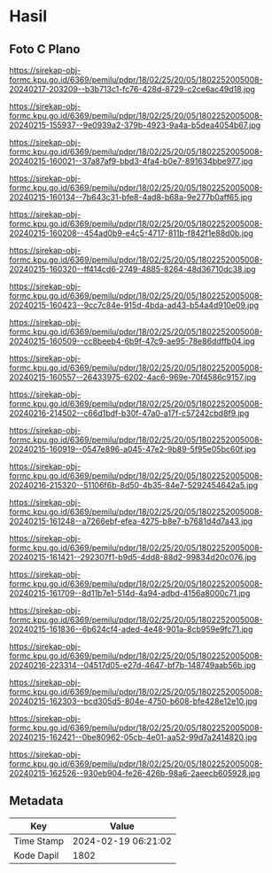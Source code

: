 # Hasil

## Foto C Plano

https://sirekap-obj-formc.kpu.go.id/6369/pemilu/pdpr/18/02/25/20/05/1802252005008-20240217-203209--b3b713c1-fc76-428d-8729-c2ce6ac49d18.jpg

https://sirekap-obj-formc.kpu.go.id/6369/pemilu/pdpr/18/02/25/20/05/1802252005008-20240215-155937--9e0939a2-379b-4923-9a4a-b5dea4054b67.jpg

https://sirekap-obj-formc.kpu.go.id/6369/pemilu/pdpr/18/02/25/20/05/1802252005008-20240215-160021--37a87af9-bbd3-4fa4-b0e7-891634bbe977.jpg

https://sirekap-obj-formc.kpu.go.id/6369/pemilu/pdpr/18/02/25/20/05/1802252005008-20240215-160134--7b643c31-bfe8-4ad8-b68a-9e277b0aff65.jpg

https://sirekap-obj-formc.kpu.go.id/6369/pemilu/pdpr/18/02/25/20/05/1802252005008-20240215-160208--454ad0b9-e4c5-4717-811b-f842f1e88d0b.jpg

https://sirekap-obj-formc.kpu.go.id/6369/pemilu/pdpr/18/02/25/20/05/1802252005008-20240215-160320--ff414cd6-2749-4885-8264-48d36710dc38.jpg

https://sirekap-obj-formc.kpu.go.id/6369/pemilu/pdpr/18/02/25/20/05/1802252005008-20240215-160423--9cc7c84e-915d-4bda-ad43-b54a4d910e09.jpg

https://sirekap-obj-formc.kpu.go.id/6369/pemilu/pdpr/18/02/25/20/05/1802252005008-20240215-160509--cc8beeb4-6b9f-47c9-ae95-78e86ddffb04.jpg

https://sirekap-obj-formc.kpu.go.id/6369/pemilu/pdpr/18/02/25/20/05/1802252005008-20240215-160557--26433975-6202-4ac6-969e-70f4586c9157.jpg

https://sirekap-obj-formc.kpu.go.id/6369/pemilu/pdpr/18/02/25/20/05/1802252005008-20240216-214502--c66d1bdf-b30f-47a0-a17f-c57242cbd8f9.jpg

https://sirekap-obj-formc.kpu.go.id/6369/pemilu/pdpr/18/02/25/20/05/1802252005008-20240215-160919--0547e896-a045-47e2-9b89-5f95e05bc60f.jpg

https://sirekap-obj-formc.kpu.go.id/6369/pemilu/pdpr/18/02/25/20/05/1802252005008-20240216-215320--51106f6b-8d50-4b35-84e7-5292454642a5.jpg

https://sirekap-obj-formc.kpu.go.id/6369/pemilu/pdpr/18/02/25/20/05/1802252005008-20240215-161248--a7266ebf-efea-4275-b8e7-b7681d4d7a43.jpg

https://sirekap-obj-formc.kpu.go.id/6369/pemilu/pdpr/18/02/25/20/05/1802252005008-20240215-161421--292307f1-b9d5-4dd8-88d2-99834d20c076.jpg

https://sirekap-obj-formc.kpu.go.id/6369/pemilu/pdpr/18/02/25/20/05/1802252005008-20240215-161709--8d11b7e1-514d-4a94-adbd-4156a8000c71.jpg

https://sirekap-obj-formc.kpu.go.id/6369/pemilu/pdpr/18/02/25/20/05/1802252005008-20240215-161836--6b624cf4-aded-4e48-901a-8cb959e9fc71.jpg

https://sirekap-obj-formc.kpu.go.id/6369/pemilu/pdpr/18/02/25/20/05/1802252005008-20240216-223314--04517d05-e27d-4647-bf7b-148749aab56b.jpg

https://sirekap-obj-formc.kpu.go.id/6369/pemilu/pdpr/18/02/25/20/05/1802252005008-20240215-162303--bcd305d5-804e-4750-b608-bfe428e12e10.jpg

https://sirekap-obj-formc.kpu.go.id/6369/pemilu/pdpr/18/02/25/20/05/1802252005008-20240215-162421--0be80962-05cb-4e01-aa52-99d7a2414820.jpg

https://sirekap-obj-formc.kpu.go.id/6369/pemilu/pdpr/18/02/25/20/05/1802252005008-20240215-162526--930eb904-fe26-426b-98a6-2aeecb605928.jpg


## Metadata

| Key        | Value               |
| ---------- | ------------------- |
| Time Stamp | 2024-02-19 06:21:02 |
| Kode Dapil | 1802                |



